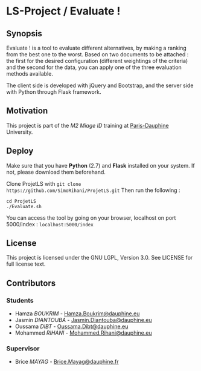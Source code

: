 # LS-Project / Evaluate !

## Synopsis

Evaluate ! is a tool to evaluate different alternatives, by making a ranking from the best one to the worst.
Based on two documents to be attached : the first for the desired configuration (different weightings of the criteria) and the second for the data, you can apply one of the three evaluation methods available.

The client side is developed with jQuery and Bootstrap, and the server side with Python through Flask framework.

## Motivation

This project is part of the *M2 Miage ID* training at [Paris-Dauphine][] University.  


## Deploy

Make sure that you have **Python** (2.7) and **Flask** installed on your system. If not, please download them beforehand.  

Clone ProjetLS with `git clone https://github.com/SimoRihani/ProjetLS.git`
Then run the following :

	
	cd ProjetLS
	./Evaluate.sh
  
You can access the tool by going on your browser, localhost on port 5000/index : `localhost:5000/index`


## License

This project is licensed under the GNU LGPL, Version 3.0. See LICENSE for full license text.

## Contributors

### Students

- Hamza *BOUKRIM* - Hamza.Boukrim@dauphine.eu
- Jasmin *DIANTOUBA* - Jasmin.Diantouba@dauphine.eu
- Oussama *DIBT* - Oussama.Dibt@dauphine.eu
- Mohammed *RIHANI* - Mohammed.Rihani@dauphine.eu

### Supervisor

- Brice *MAYAG* - Brice.Mayag@dauphine.fr



[Paris-Dauphine]: http://www.dauphine.fr/fr/index.html
